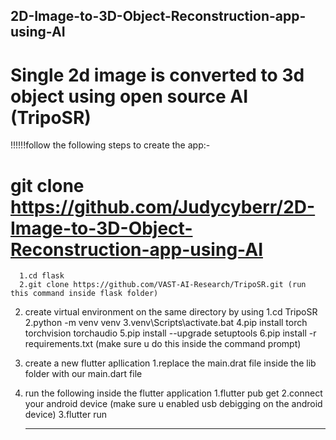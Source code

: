 ## 2D-Image-to-3D-Object-Reconstruction-app-using-AI
# Single 2d image is converted to 3d object using open source AI (TripoSR)

!!!!!!follow the following steps to create the app:-

# git clone https://github.com/Judycyberr/2D-Image-to-3D-Object-Reconstruction-app-using-AI
      1.cd flask
      2.git clone https://github.com/VAST-AI-Research/TripoSR.git (run this command inside flask folder)
2) create virtual environment on the same directory by using
     1.cd TripoSR
     2.python -m venv venv
     3.venv\Scripts\activate.bat 
     4.pip install torch torchvision torchaudio
     5.pip install --upgrade setuptools
     6.pip install -r requirements.txt
   (make sure u do this inside the command prompt)
3) create a new flutter apllication 
     1.replace the main.drat file inside the lib folder with our main.dart file
7) run the following inside the flutter application
      1.flutter pub get
      2.connect your android device (make sure u enabled usb debigging on the android device)
      3.flutter run

   ***********************************************************************************************
